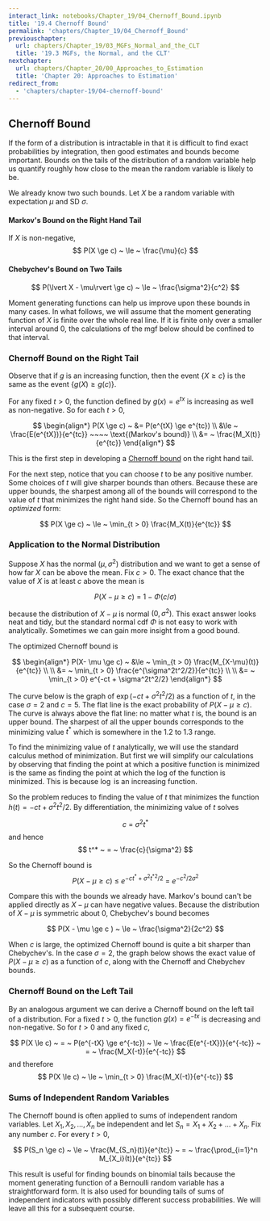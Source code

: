 ```yaml
---
interact_link: notebooks/Chapter_19/04_Chernoff_Bound.ipynb
title: '19.4 Chernoff Bound'
permalink: 'chapters/Chapter_19/04_Chernoff_Bound'
previouschapter:
  url: chapters/Chapter_19/03_MGFs_Normal_and_the_CLT
  title: '19.3 MGFs, the Normal, and the CLT'
nextchapter:
  url: chapters/Chapter_20/00_Approaches_to_Estimation
  title: 'Chapter 20: Approaches to Estimation'
redirect_from:
  - 'chapters/chapter-19/04-chernoff-bound'
---
```


## Chernoff Bound

If the form of a distribution is intractable in that it is difficult to find exact probabilities by integration, then good estimates and bounds become important. Bounds on the tails of the distribution of a random variable help us quantify roughly how close to the mean the random variable is likely to be. 

We already know two such bounds. Let $X$ be a random variable with expectation $\mu$ and SD $\sigma$.

#### Markov's Bound on the Right Hand Tail
If $X$ is non-negative, 
$$
P(X \ge c) ~  \le ~ \frac{\mu}{c}
$$

#### Chebychev's Bound on Two Tails
$$
P(\lvert X - \mu\rvert \ge c) ~ \le ~ \frac{\sigma^2}{c^2}
$$

Moment generating functions can help us improve upon these bounds in many cases. In what follows, we will assume that the moment generating function of $X$ is finite over the whole real line. If it is finite only over a smaller interval around 0, the calculations of the mgf below should be confined to that interval.

### Chernoff Bound on the Right Tail
Observe that if $g$ is an increasing function, then the event $\{ X \ge c \}$ is the same as the event $\{ g(X) \ge g(c)\}$. 

For any fixed $t > 0$, the function defined by $g(x) = e^{tx}$ is increasing as well as non-negative. So for each $t > 0$,

$$
\begin{align*}
P(X \ge c) ~ &= P(e^{tX} \ge e^{tc}) \\
&\le ~ \frac{E(e^{tX})}{e^{tc}} ~~~~ \text{(Markov's bound)} \\
&= ~ \frac{M_X(t)}{e^{tc}}
\end{align*}
$$

This is the first step in developing a [Chernoff bound](https://en.wikipedia.org/wiki/Chernoff_bound) on the right hand tail. 

For the next step, notice that you can choose $t$ to be any positive number. Some choices of $t$ will give sharper bounds than others. Because these are upper bounds, the sharpest among all of the bounds will correspond to the value of $t$ that minimizes the right hand side. So the Chernoff bound has an *optimized* form:

$$
P(X \ge c) ~ \le ~ \min_{t > 0} \frac{M_X(t)}{e^{tc}}
$$

### Application to the Normal Distribution

Suppose $X$ has the normal $(\mu, \sigma^2)$ distribution and we want to get a sense of how far $X$ can be above the mean. Fix $c > 0$. The exact chance that the value of $X$ is at least $c$ above the mean is

$$
P(X - \mu \ge c) ~ = ~ 1 - \Phi(c/\sigma)
$$

because the distribution of $X - \mu$ is normal $(0, \sigma^2)$. This exact answer looks neat and tidy, but the standard normal cdf $\Phi$ is not easy to work with analytically. Sometimes we can gain more insight from a good bound.

The optimized Chernoff bound is

$$
\begin{align*}
P(X- \mu \ge c) ~ &\le ~ \min_{t > 0} \frac{M_{X-\mu}(t)}{e^{tc}} \\ \\
&= ~ \min_{t > 0} \frac{e^{\sigma^2t^2/2}}{e^{tc}} \\ \\
&= ~ \min_{t > 0} e^{-ct + \sigma^2t^2/2}
\end{align*}
$$

The curve below is the graph of $\exp(-ct + \sigma^2t^2/2)$ as a function of $t$, in the case $\sigma = 2$ and $c = 5$. The flat line is the exact probability of $P(X - \mu \ge c)$. The curve is always above the flat line: no matter what $t$ is, the bound is an upper bound. The sharpest of all the upper bounds corresponds to the minimizing value $t^*$ which is somewhere in the 1.2 to 1.3 range.

To find the minimizing value of $t$ analytically, we will use the standard calculus method of minimization. But first we will simplify our calculations by observing that finding the point at which a positive function is minimized is the same as finding the point at which the log of the function is minimized. This is because $\log$ is an increasing function.

So the problem reduces to finding the value of $t$ that minimizes the function $h(t) = -ct + \sigma^2t^2/2$. By differentiation, the minimizing value of $t$ solves

$$
c ~ = ~ \sigma^2 t^*
$$
and hence
$$
t^* ~ = ~ \frac{c}{\sigma^2}
$$

So the Chernoff bound is 
$$
P(X - \mu \ge c) ~ \le ~ e^{-ct^* + \sigma^2{t^*}^2/2} ~ = ~ e^{-c^2/2\sigma^2}
$$

Compare this with the bounds we already have. Markov's bound can't be applied directly as $X - \mu$ can have negative values. Because the distribution of $X - \mu$ is symmetric about 0, Chebychev's bound becomes

$$
P(X - \mu \ge c ) ~ \le ~ \frac{\sigma^2}{2c^2}
$$

When $c$ is large, the optimized Chernoff bound is quite a bit sharper than Chebychev's. In the case $\sigma = 2$, the graph below shows the exact value of $P(X - \mu \ge c)$ as a function of $c$, along with the Chernoff and Chebychev bounds.

### Chernoff Bound on the Left Tail
By an analogous argument we can derive a Chernoff bound on the left tail of a distribution. For a fixed $t > 0$, the function $g(x) = e^{-tx}$ is decreasing and non-negative. So for $t > 0$ and any fixed $c$,

$$
P(X \le c) ~ = ~ P(e^{-tX} \ge e^{-tc}) ~ \le ~ \frac{E(e^{-tX})}{e^{-tc}}
~ = ~ \frac{M_X(-t)}{e^{-tc}}
$$
and therefore
$$
P(X \le c) ~ \le ~ \min_{t > 0} \frac{M_X(-t)}{e^{-tc}}
$$

### Sums of Independent Random Variables
The Chernoff bound is often applied to sums of independent random variables. Let $X_1, X_2, \ldots, X_n$ be independent and let $S_n = X_1 + X_2 + \ldots + X_n$. Fix any number $c$. For every $t > 0$,

$$
P(S_n \ge c) ~ \le ~ \frac{M_{S_n}(t)}{e^{tc}} ~ = ~ \frac{\prod_{i=1}^n M_{X_i}(t)}{e^{tc}}
$$

This result is useful for finding bounds on binomial tails because the moment generating function of a Bernoulli random variable has a straightforward form. It is also used for bounding tails of sums of independent indicators with possibly different success probabilities. We will leave all this for a subsequent course.
